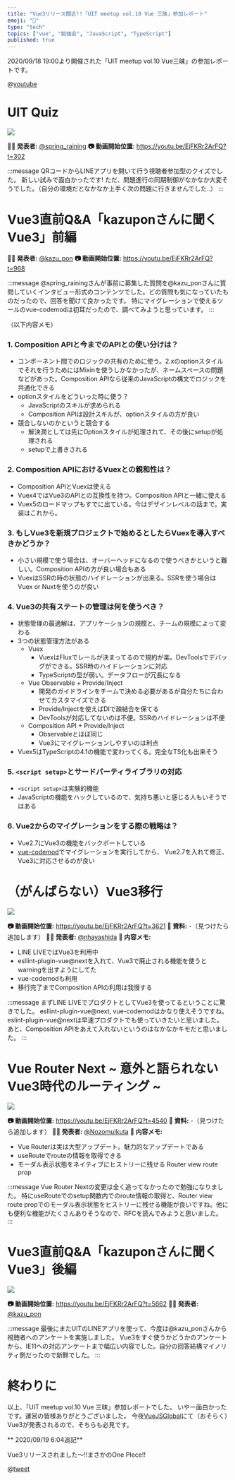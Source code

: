 ```yaml
---
title: "Vue3リリース間近!!「UIT meetup vol.10 Vue 三昧」参加レポート"
emoji: "📝"
type: "tech"
topics: ["vue", "勉強会", "JavaScript", "TypeScript"]
published: true
---
```


2020/09/18 19:00より開催された「UIT meetup vol.10 Vue三昧」の参加レポートです。

@[youtube](EjFKRr2ArFQ)


# UIT Quiz
![](https://storage.googleapis.com/zenn-user-upload/co50rpfwyum3ulcf1jswqpssqqcq)

**👨‍💻 発表者:** [@spring_raining](https://twitter.com/spring_raining)
**📷 動画開始位置:** https://youtu.be/EjFKRr2ArFQ?t=302

:::message
QRコードからLINEアプリを開いて行う視聴者参加型のクイズでした。
新しい試みで面白かったです! ただ、問題進行の同期制御がなかなか大変そうでした。（自分の環境だとなかなか上手く次の問題に行きませんでした..）
:::

# Vue3直前Q&A「kazuponさんに聞くVue3」前編

**👨‍💻 発表者:** [@kazu_pon](https://twitter.com/kazu_pon)
**📷 動画開始位置:** https://youtu.be/EjFKRr2ArFQ?t=968

:::message
@spring_rainingさんが事前に募集した質問を@kazu_ponさんに質問していくインタビュー形式のコンテンツでした。どの質問も気になっていたものだったので、回答を聞けて良かったです。
特にマイグレーションで使えるツールのvue-codemodは初耳だったので、調べてみようと思っています。
:::

（以下内容メモ）

### 1. Composition APIと今までのAPIとの使い分けは？
- コンポーネント間でのロジックの共有のために使う。2.xのoptionスタイルでそれを行うためにはMixinを使うしかなかったが、ネームスペースの問題などがあった。Composition APIなら従来のJavaScriptの構文でロジックを共通化できる
- optionスタイルをどういった時に使う？
  - JavaScriptのスキルが求められる
  - Composition APIは設計スキルが、optionスタイルの方が良い
- 競合しないのかというと競合する
  - 解決潤としては先にOptionスタイルが処理されて、その後にsetupが処理される
  - setupで上書きされる

### 2. Composition APIにおけるVuexとの親和性は？
- Composition APIとVuexは使える
- Vuex4ではVue3のAPIとの互換性を持つ。Composition APIと一緒に使える
- Vuex5のロードマップもすでに出ている。今はデザインレベルの話まで。実装はこれから。

### 3. もしVue3を新規プロジェクトで始めるとしたらVuexを導入すべきかどうか？
- 小さい規模で使う場合は、オーバーヘッドになるので使うべきかというと難しい。Composition APIの方が良い場合もある
- VuexはSSRの時の状態のハイドレーションが出来る。SSRを使う場合はVuex or Nuxtを使うのが良い

### 4. Vue3の共有ステートの管理は何を使うべき？
- 状態管理の最適解は、アプリケーションの規模と、チームの規模によって変わる
- 3つの状態管理方法がある
  - Vuex
    - VuexはFluxでレールが決まってるので規約が楽。DevToolsでデバッグができる。SSR時のハイドレーションに対応
    - TypeScriptの型が弱い。データフローが冗長になる
  - Vue Observable + Provide/Inject
    - 開発のガイドラインをチームで決める必要があるが自分たちに合わせてカスタマイズできる
    - Provide/Injectを使えばDIで疎結合を保てる
    - DevToolsが対応してないのは不便。SSRのハイドレーションは不便
  - Composition API + Provide/Inject
    - Observableとほぼ同じ
    - Vue3にマイグレーションしやすいのは利点
- Vuex5はTypeScriptの4.1の機能で変わってくる。完全なTS化も出来そう

### 5. `<script setup>`とサードパーティライブラリの対応
- `<script setup>`は実験的機能
- JavaScriptの機能をハックしているので、気持ち悪いと感じる人もいそうではある

### 6. Vue2からのマイグレーションをする際の戦略は？
- Vue2.7にVue3の機能をバックポートしている
- [vue-codemod](https://github.com/vuejs/vue-codemod)でマイグレーションを実行してから、 Vue2.7を入れて修正、Vue3に対応させるのが良い


# （がんばらない）Vue3移行


![](https://storage.googleapis.com/zenn-user-upload/g76kcais0l5p486wu03xe691oxdu)

**📷 動画開始位置:** https://youtu.be/EjFKRr2ArFQ?t=3621
**📁 資料:** -（見つけたら追加します）
**👨‍💻 発表者:** [@nhayashida](https://twitter.com/nhayashida)
**📝 内容メモ:**
- LINE LIVEではVue3を利用中
- esllint-plugin-vue@nextを入れて、Vue3で廃止される機能を使うとwarningを出すようにしてた
- vue-codemodも利用
- 移行完了までComposition APIの利用は我慢する

:::message
まずLINE LIVEでプロダクトとしてVue3を使ってるということに驚きでした。
esllint-plugin-vue@next, vue-codemodはかなり使えそうですね。eslint-plugin-vue@nextは早速プロダクトでも使っていきたいと思いました。あと、Composition APIをあえて入れないというのはなかなかキモだと思いました。
:::

# Vue Router Next ~ 意外と語られないVue3時代のルーティング ~

![](https://storage.googleapis.com/zenn-user-upload/6fy8l618jqhqg5kd0gul8f17dpwn)

**📷 動画開始位置:** https://youtu.be/EjFKRr2ArFQ?t=4540
**📁 資料:** -（見つけたら追加します）
**👨‍💻 発表者:** [@NozomuIkuta](https://twitter.com/NozomuIkuta)
**📝 内容メモ:**
- Vue Routerは実は大型アップデート。魅力的なアップデートである
- useRouteでrouteの情報を取得できる
- モーダル表示状態をネイティブにヒストリーに残せる Router view route prop

:::message
Vue Router Nextの変更は全く追ってなかったので勉強になりました。
特にuseRouteでのsetup関数内でのroute情報の取得と、Router view route propでのモーダル表示状態をヒストリーに残せる機能が良いですね。他にも便利な機能がたくさんありそうなので、RFCを読んでみようと思いました。
:::

# Vue3直前Q&A「kazuponさんに聞くVue3」後編

![](https://storage.googleapis.com/zenn-user-upload/vl71c5lo33j5afp3f4fvrwmsm3yt)

**📷 動画開始位置:** https://youtu.be/EjFKRr2ArFQ?t=5662
**👨‍💻 発表者:** [@kazu_pon](https://twitter.com/kazu_pon)

:::message
最後にまたUITのLINEアプリを使って、今度は@kazu_ponさんから視聴者へのアンケートを実施しました。
Vue3をすぐ使うかどうかのアンケートから、IE11への対応アンケートまで幅広い内容でした。自分の回答結構マイノリティ側だったので新鮮でした。
:::

# 終わりに
以上、「UIT meetup vol.10 Vue 三昧」参加レポートでした。
いやー面白かったです。運営の皆様ありがとうございました。
今夜[VueJSGlobal](https://vuejs.amsterdam/)にて（おそらく）Vue3が発表されるので、そちらも必見です。

** 2020/09/19 6:04追記**

Vue3リリースされました〜!!まさかのOne PIece!!

@[tweet](https://twitter.com/vuejs/status/1306992969728380930)